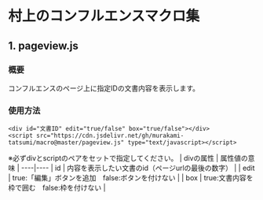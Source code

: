 # 村上のコンフルエンスマクロ集

## 1. pageview.js
### 概要
コンフルエンスのページ上に指定IDの文書内容を表示します。

### 使用方法

    <div id="文書ID" edit="true/false" box="true/false"></div>
    <script src="https://cdn.jsdelivr.net/gh/murakami-tatsumi/macro@master/pageview.js" type="text/javascript></script>

※必ずdivとscriptのペアをセットで指定してください。
| divの属性 | 属性値の意味 |
----|---- 
| id | 内容を表示したい文書のid（ページurlの最後の数字） |
| edit | true:「編集」ボタンを追加　false:ボタンを付けない |
| box | true:文書内容を枠で囲む　false:枠を付けない |
